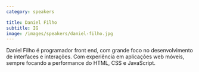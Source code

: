 ```yaml
---
category: speakers

title: Daniel Filho
subtitle: IG
image: /images/speakers/daniel-filho.jpg
---
```

Daniel Filho é programador front end, com grande foco no desenvolvimento de interfaces e interações. Com experiência em aplicações web móveis, sempre focando a performance do HTML, CSS e JavaScript.